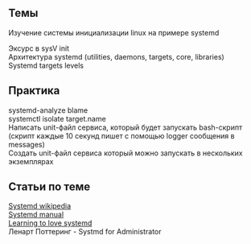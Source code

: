 ## Темы
Изучение системы инициализации linux на примере systemd  

Эксурс в sysV init  
Архитектура systemd (utilities, daemons, targets, core, libraries)  
Systemd targets levels  


## Практика
systemd-analyze blame  
systemctl isolate target.name  
Написать unit-файл сервиса, который будет запускать bash-скрипт (скрипт каждые 10 секунд пишет с помощью logger сообщения в messages)  
Создать unit-файл сервиса который можно запускать в нескольких экземплярах  

## Статьи по теме
[Systemd wikipedia](https://ru.wikipedia.org/wiki/Systemd)  
[Systemd manual](https://wiki.archlinux.org/title/Systemd_(%D0%A0%D1%83%D1%81%D1%81%D0%BA%D0%B8%D0%B9))  
[Learning to love systemd](https://opensource.com/article/20/4/systemd)  
Ленарт Поттеринг - Systmd for Administrator
